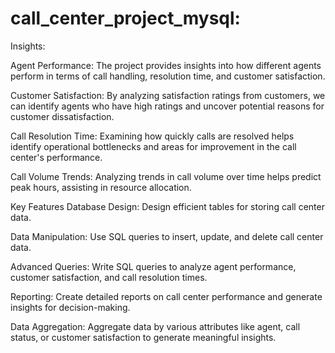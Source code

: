 # call_center_project_mysql:

Insights:

Agent Performance: The project provides insights into how different agents perform in terms of call handling, resolution time, and customer satisfaction.

Customer Satisfaction: By analyzing satisfaction ratings from customers, we can identify agents who have high ratings and uncover potential reasons for customer dissatisfaction.

Call Resolution Time: Examining how quickly calls are resolved helps identify operational bottlenecks and areas for improvement in the call center's performance.

Call Volume Trends: Analyzing trends in call volume over time helps predict peak hours, assisting in resource allocation.

Key Features
Database Design: Design efficient tables for storing call center data.

Data Manipulation: Use SQL queries to insert, update, and delete call center data.

Advanced Queries: Write SQL queries to analyze agent performance, customer satisfaction, and call resolution times.

Reporting: Create detailed reports on call center performance and generate insights for decision-making.

Data Aggregation: Aggregate data by various attributes like agent, call status, or customer satisfaction to generate meaningful insights.
